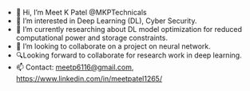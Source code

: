- 👋 Hi, I’m Meet K Patel @MKPTechnicals
- 👀 I’m interested in Deep Learning (DL), Cyber Security.
- 🌱 I’m currently researching about DL model optimization for reduced computational power and storage constraints.
- 💞️ I’m looking to collaborate on a project on neural network.
- 🔍Looking forward to collaborate for research work in deep learning.
- 📫 Contact: meetp6116@gmail.com, https://www.linkedin.com/in/meetpatel1265/

<!---
MKPTechnicals/MKPTechnicals is a ✨ special ✨ repository because its `README.md` (this file) appears on your GitHub profile.
You can click the Preview link to take a look at your changes.
--->

